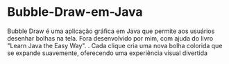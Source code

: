 # Bubble-Draw-em-Java
Bubble Draw é uma aplicação gráfica em Java que permite aos usuários desenhar bolhas na tela. Fora desenvolvido por mim, com ajuda do livro "Learn Java the Easy Way".  . Cada clique cria uma nova bolha colorida que se expande suavemente, oferecendo uma experiência visual divertida
